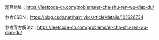 题目地址：https://leetcode-cn.com/problems/er-cha-shu-ren-wu-diao-du/

参考CSDN：https://blog.csdn.net/haut_ykc/article/details/105626734

参考官方解法2：https://leetcode-cn.com/problems/er-cha-shu-ren-wu-diao-du/